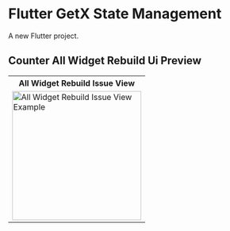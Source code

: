 # Flutter GetX State Management

A new Flutter project.




## Counter All Widget Rebuild Ui Preview


<table>
  
  
<tr>                    
   <th>All Widget Rebuild Issue View</th>
</tr>  
  
  
  
<tr>

<td>
  <img src="https://github.com/mdsomad/Flutter_Get-X_State_Management/assets/103892160/35a0547e-6b16-4d90-b816-7ac8ae66e9f5" alt="All Widget Rebuild Issue View Example" width="260"/>
</td>



  
</tr>

</table>



